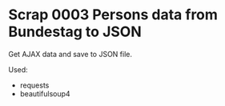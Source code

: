 # Scrap 0003 Persons data from Bundestag to JSON

Get AJAX data and save to JSON file.

Used:

* requests
* beautifulsoup4
